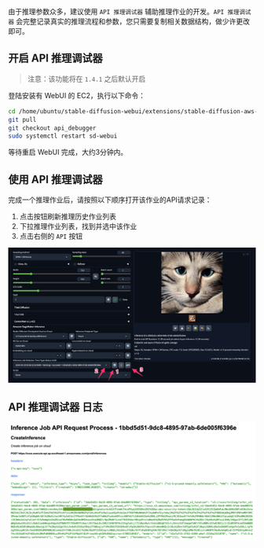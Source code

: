 由于推理参数众多，建议使用 `API 推理调试器` 辅助推理作业的开发。`API 推理调试器` 会完整记录真实的推理流程和参数，您只需要复制相关数据结构，做少许更改即可。

## 开启 API 推理调试器

> 注意：该功能将在 `1.4.1` 之后默认开启

登陆安装有 WebUI 的 EC2，执行以下命令：

```bash
cd /home/ubuntu/stable-diffusion-webui/extensions/stable-diffusion-aws-extension
git pull
git checkout api_debugger
sudo systemctl restart sd-webui
```

等待重启 WebUI 完成，大约3分钟内。

## 使用 API 推理调试器

完成一个推理作业后，请按照以下顺序打开该作业的API请求记录：

1. 点击按钮刷新推理历史作业列表
2. 下拉推理作业列表，找到并选中该作业
3. 点击右侧的 `API` 按钮


![debugger](../images/api_debugger.png)

## API 推理调试器 日志

![debugger_log](../images/api_debugger_log.png)
